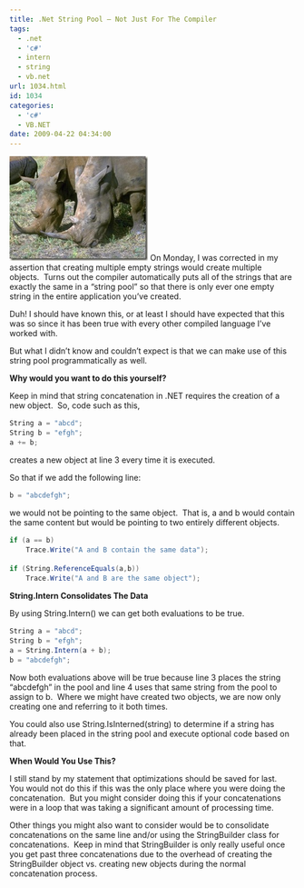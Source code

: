 ```yaml
---
title: .Net String Pool – Not Just For The Compiler
tags:
  - .net
  - 'c#'
  - intern
  - string
  - vb.net
url: 1034.html
id: 1034
categories:
  - 'c#'
  - VB.NET
date: 2009-04-22 04:34:00
---
```


![B03B0055](/uploads/2009/04/b03b0055.jpg "B03B0055") On Monday, I was corrected in my assertion that creating multiple empty strings would create multiple objects.  Turns out the compiler automatically puts all of the strings that are exactly the same in a “string pool” so that there is only ever one empty string in the entire application you’ve created.

<!-- more -->

Duh! I should have known this, or at least I should have expected that this was so since it has been true with every other compiled language I’ve worked with.

But what I didn’t know and couldn’t expect is that we can make use of this string pool programmatically as well.

**Why would you want to do this yourself?**

Keep in mind that string concatenation in .NET requires the creation of a new object.  So, code such as this,

``` csharp
String a = "abcd";
String b = "efgh";
a += b;
```

creates a new object at line 3 every time it is executed.

So that if we add the following line:

``` csharp
b = "abcdefgh";
```

we would not be pointing to the same object.  That is, a and b would contain the same content but would be pointing to two entirely different objects.

``` csharp
if (a == b)
    Trace.Write("A and B contain the same data");

if (String.ReferenceEquals(a,b))
    Trace.Write("A and B are the same object");
```

**String.Intern Consolidates The Data**

By using String.Intern() we can get both evaluations to be true.

``` csharp
String a = "abcd";
String b = "efgh";
a = String.Intern(a + b);
b = "abcdefgh";
```

Now both evaluations above will be true because line 3 places the string “abcdefgh” in the pool and line 4 uses that same string from the pool to assign to b.  Where we might have created two objects, we are now only creating one and referring to it both times.

You could also use String.IsInterned(string) to determine if a string has already been placed in the string pool and execute optional code based on that.

**When Would You Use This?**

I still stand by my statement that optimizations should be saved for last.  You would not do this if this was the only place where you were doing the concatenation.  But you might consider doing this if your concatenations were in a loop that was taking a significant amount of processing time.

Other things you might also want to consider would be to consolidate concatenations on the same line and/or using the StringBuilder class for concatenations.  Keep in mind that StringBuilder is only really useful once you get past three concatenations due to the overhead of creating the StringBuilder object vs. creating new objects during the normal concatenation process.
